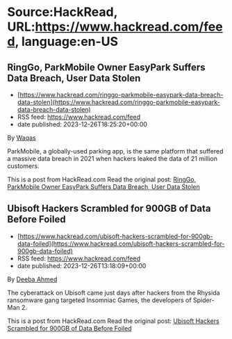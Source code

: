 # Source:HackRead, URL:https://www.hackread.com/feed, language:en-US

## RingGo, ParkMobile Owner EasyPark Suffers Data Breach, User Data Stolen
 - [https://www.hackread.com/ringgo-parkmobile-easypark-data-breach-data-stolen](https://www.hackread.com/ringgo-parkmobile-easypark-data-breach-data-stolen)
 - RSS feed: https://www.hackread.com/feed
 - date published: 2023-12-26T18:25:20+00:00

<p>By <a href="https://www.hackread.com/author/hackread/" rel="nofollow">Waqas</a></p>
<p>ParkMobile, a globally-used parking app, is the same platform that suffered a massive data breach in 2021 when hackers leaked the data of 21 million customers.</p>
<p>This is a post from HackRead.com Read the original post: <a href="https://www.hackread.com/ringgo-parkmobile-easypark-data-breach-data-stolen/" rel="nofollow">RingGo, ParkMobile Owner EasyPark Suffers Data Breach, User Data Stolen</a></p>

## Ubisoft Hackers Scrambled for 900GB of Data Before Foiled
 - [https://www.hackread.com/ubisoft-hackers-scrambled-for-900gb-data-foiled](https://www.hackread.com/ubisoft-hackers-scrambled-for-900gb-data-foiled)
 - RSS feed: https://www.hackread.com/feed
 - date published: 2023-12-26T13:18:09+00:00

<p>By <a href="https://www.hackread.com/author/deeba/" rel="nofollow">Deeba Ahmed</a></p>
<p>The cyberattack on Ubisoft came just days after hackers from the Rhysida ransomware gang targeted Insomniac Games, the developers of Spider-Man 2.</p>
<p>This is a post from HackRead.com Read the original post: <a href="https://www.hackread.com/ubisoft-hackers-scrambled-for-900gb-data-foiled/" rel="nofollow">Ubisoft Hackers Scrambled for 900GB of Data Before Foiled</a></p>

